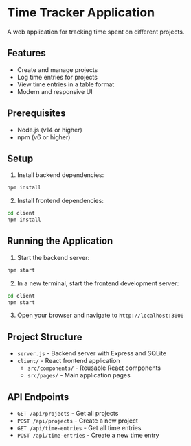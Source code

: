 # Time Tracker Application

A web application for tracking time spent on different projects.

## Features

- Create and manage projects
- Log time entries for projects
- View time entries in a table format
- Modern and responsive UI

## Prerequisites

- Node.js (v14 or higher)
- npm (v6 or higher)

## Setup

1. Install backend dependencies:
```bash
npm install
```

2. Install frontend dependencies:
```bash
cd client
npm install
```

## Running the Application

1. Start the backend server:
```bash
npm start
```

2. In a new terminal, start the frontend development server:
```bash
cd client
npm start
```

3. Open your browser and navigate to `http://localhost:3000`

## Project Structure

- `server.js` - Backend server with Express and SQLite
- `client/` - React frontend application
  - `src/components/` - Reusable React components
  - `src/pages/` - Main application pages

## API Endpoints

- `GET /api/projects` - Get all projects
- `POST /api/projects` - Create a new project
- `GET /api/time-entries` - Get all time entries
- `POST /api/time-entries` - Create a new time entry 
